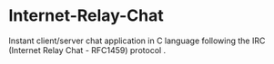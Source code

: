 # Internet-Relay-Chat
Instant client/server chat application in C language following the IRC (Internet Relay Chat - RFC1459) protocol .
